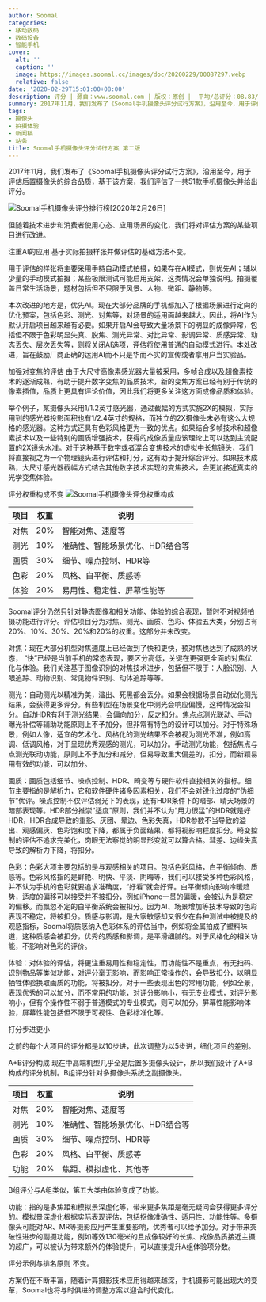 ```yaml
---
author: Soomal
categories:
- 移动数码
- 数码设备
- 智能手机
cover:
  alt: ''
  caption: ''
  image: https://images.soomal.cc/images/doc/20200229/00087297.webp
  relative: false
date: '2020-02-29T15:01:00+08:00'
description: 评分 | 源自：www.soomal.com | 版权：原创 |  平均/总评分：08.83/203
summary: 2017年11月，我们发布了《Soomal手机摄像头评分试行方案》，沿用至今，用于评估后置摄像头的综合品质，基于该方案，我们评估了一共51款手机摄像头并给出评分。但随着技术进步和消费者使用心态、应用场景的变化，我们将对评估方案的某些项目进行改进。
tags:
- 摄像头
- 拍摄体验
- 新闻稿
- 站务
title: Soomal手机摄像头评分试行方案 第二版
---
```


2017年11月，我们发布了《Soomal手机摄像头评分试行方案》，沿用至今，用于评估后置摄像头的综合品质，基于该方案，我们评估了一共51款手机摄像头并给出评分。

![Soomal手机摄像头评分排行榜[2020年2月26日]](https://images.soomal.cc/images/doc/20200226/00087219.webp)




但随着技术进步和消费者使用心态、应用场景的变化，我们将对评估方案的某些项目进行改进。

注重AI的应用
基于实际拍摄样张并做评估的基础方法不变。

用于评估的样张将主要采用手持自动模式拍摄，如果存在AI模式，则优先AI；辅以少量的手动模式拍摄；某些极限测试可能启用支架，这类情况会单独说明。拍摄覆盖日常生活场景，题材包括但不只限于风景、人物、微距、静物等。

本次改进的地方是，优先AI。现在大部分品牌的手机都加入了根据场景进行定向的优化预案，包括色彩、测光、对焦等，对场景的适用面越来越大。因此，将AI作为默认开启项目越来越有必要。如果开启AI会导致大量场景下的明显的成像异常，包括但不限于色彩明显失真、脱焦、测光异常、对比异常、影调异常、质感异常、动态丢失、层次丢失等，则将关闭AI选项，评估将使用普通的自动模式进行。本处改进，旨在鼓励厂商正确的运用AI而不只是华而不实的宣传或者拿用户当实验品。

加强对变焦的评估
由于大尺寸高像素感光器大量被采用，多帧合成以及超像素技术的逐渐成熟，有助于提升数字变焦的品质技术，新的变焦方案已经有别于传统的像素插值，品质上更具有评论价值，因此我们将更多关注这方面成像品质和体验。

举个例子，某摄像头采用1/1.2英寸感光器，通过截幅的方式实施2X的模拟，实际用到的感光器投影面积也有1/2.4英寸的规格，而独立的2X摄像头未必有这么大规格的感光器。这种方式还具有色彩风格更为一致的优点。如果结合多帧技术和超像素技术以及一些特别的画质增强技术，获得的成像质量应该理论上可以达到主流配置的2X镜头水准。对于这种基于数字或者混合变焦技术的虚拟中长焦镜头，我们将直接视之为一个物理镜头进行评估和打分，这有助于提升综合评分。如果技术成熟，大尺寸感光器截幅方式结合其他数字技术实现的变焦技术，会更加接近真实的光学变焦体验。

评分权重构成不变
![Soomal手机摄像头评分权重构成](https://images.soomal.cc/images/doc/20171103/00071262.webp)




| 项目 | 权重 | 说明 |
| --- | --- | --- |
| 对焦 | 20% | 智能对焦、速度等 |
| 测光 | 10% | 准确性、智能场景优化、HDR结合等 |
| 画质 | 30% | 细节、噪点控制、HDR等 |
| 色彩 | 20% | 风格、白平衡、质感等 |
| 体验 | 20% | 易用性、稳定性、屏幕性能等 |


Soomal评分仍然只针对静态图像和相关功能、体验的综合表现，暂时不对视频拍摄功能进行评分。评估项目分为对焦、测光、画质、色彩、体验五大类，分别占有20%、10%、30%、20%和20%的权重。这部分并未改变。

对焦：现在大部分机型对焦速度上已经做到了快和更快，预对焦也达到了成熟的状态， “快”已经是当前手机的常态表现，要区分高低，关键在更强更全面的对焦优化与体验。我们关注基于图像识别的对焦技术进步，包括但不限于：人脸识别、人眼追踪、动物识别、常见物件识别、动体追踪等等。

测光：自动测光以精准为美，溢出、死黑都会丢分。如果会根据场景自动优化测光结果，会获得更多评分。有些机型在场景变化中测光会响应偏慢，这种情况会扣分。自动HDR有利于测光结果，会偏向加分，反之扣分。焦点点测光联动、手动曝光补偿等辅助功能原则上不予加分，但非常有特色的设计可以加分。对于特殊场景，例如人像，适宜的艺术化、风格化的测光结果不会被视为测光不准，例如高调、低调风格，对于呈现优秀观感的测光，可以加分。手动测光功能，包括焦点与点测光联动功能，原则上不予加分和减分，但易导致重大偏差的，扣分，而新颖易用有效的功能，可以加分。

画质：画质包括细节、噪点控制、HDR、畸变等与硬件软件直接相关的指标。细节主要指的是解析力，它和软件硬件诸多因素相关，我们不会对锐化过度的“伪细节”优评。噪点控制不仅评估弱光下的表现，还有HDR条件下的暗部、晴天场景的暗部表现等。HDR部分推崇“适度”原则，我们并不认为“用力很猛”的HDR就是好HDR，HDR合成导致的重影、灰团、晕边、色彩失真，HDR参数不当导致的溢出、观感偏灰、色彩饱和度下降，都属于负面结果，都将视影响程度扣分。畸变控制的评估不追求完美化，肉眼无法察觉的明显形变就可以算合格。彗差、边缘失真导致的解析力下降，将扣分。

色彩：色彩大项主要包括的是与观感相关的项目。包括色彩风格，白平衡倾向、质感等。色彩风格指的是鲜艳、明快、平淡、阴晦等，我们可以接受多种色彩风格，并不认为手机的色彩就要追求准确度，“好看”就会好评。白平衡倾向影响冷暖趋势，适度的偏移可以接受并不被扣分，例如iPhone一贯的偏暖，会被认为是稳定的偏移。而飘忽不定的白平衡系统会被扣分。因为AI、场景增加等技术导致的色彩表现不稳定，将被扣分。质感与影调，是大家敏感却又很少在各种测试中被提及的观感指标，Soomal将质感纳入色彩体系的评估当中，例如将金属拍成了塑料味道，这种质感会被扣分，优秀的质感和影调，是平滑细腻的。对于风格化的相关功能，不影响对色彩的评价。

体验：对体验的评估，将更注重易用性和稳定性，而功能性不是重点，有无扫码、识别物品等类似功能，对评分毫无影响，而影响正常操作的，会导致扣分，以明显牺牲体验换取画质的功能，将被扣分。对于一些表现出色的常用功能，例如全景，表现优秀的可以加分，而不常用的功能，对评分影响小，有无专业模式，对评分影响小，但有个操作性不弱于普通模式的专业模式，则可以加分。屏幕性能影响体验，屏幕性能包括但不限于可视性、色彩标准化等。

打分步进更小

之前的每个大项目的评分都是以10步进，此次调整为以5步进，细化项目的差别。

A+B评分构成
现在中高端机型几乎全是后置多摄像头设计，所以我们设计了A+B构成的评分机制。B组评分针对多摄像头系统之副摄像头。

| 项目 | 权重 | 说明 |
| --- | --- | --- |
| 对焦 | 20% | 智能对焦、速度等 |
| 测光 | 10% | 准确性、智能场景优化、HDR结合等 |
| 画质 | 30% | 细节、噪点控制、HDR等 |
| 色彩 | 20% | 风格、白平衡、质感等 |
| 功能 | 20% | 焦距、模拟虚化、其他等 |


B组评分与A组类似，第五大类由体验变成了功能。

功能：指的是多焦距和模拟景深虚化等，带来更多焦距是毫无疑问会获得更多评分的。模拟景深虚化根据实际表现评估，包括抠像准确性、适用性、功能性等。多摄像头可能对AR、MR等摄影应用产生重要影响，优秀者可以给予加分。对于带来突破性进步的副摄功能，例如等效130毫米的且成像较好的长焦、成像品质接近主摄的超广，可以被认为带来额外的体验提升，可以直接提升A组体验项分数。

评分示例与排名原则
不变。



方案仍在不断丰富，随着计算摄影技术应用得越来越深，手机摄影可能出现大的变革，Soomal也将与时俱进的调整方案以迎合时代变化。
